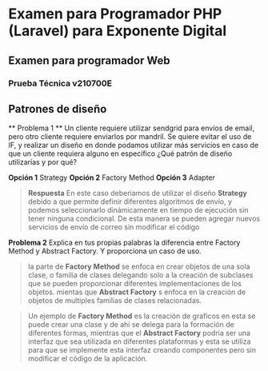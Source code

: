 # Examen para Programador PHP (Laravel) para Exponente Digital

## Examen para programador Web

### Prueba Técnica v210700E

## Patrones de diseño

** Problema 1 ** Un cliente requiere utilizar sendgrid para envíos de email, pero otro cliente requiere enviarlos por mandril. Se quiere evitar el uso de IF, y realizar un diseño en donde podamos utilizar más servicios en caso de que un cliente requiera alguno en específico ¿Qué patrón de diseño utilizarías y por qué?

**Opción 1** Strategy
**Opción 2** Factory Method
**Opción 3** Adapter

> **Respuesta**  En este caso deberiamos de utilizar el diseño **Strategy** debido a que permite definir diferentes algoritmos de envío, y podemos seleccionarlo dinámicamente en tiempo de ejecución sin tener ninguna condicional. De esta manera se pueden agregar nuevos servicios de envío de correo sin modificar el código

**Problema 2** Explica en tus propias palabras la diferencia entre Factory Method y Abstract Factory. Y proporciona un caso de uso.


> la parte de **Factory Method** se enfoca en crear objetos de una sola clase,  o familia de clases delegando solo a la creación de subclases que se pueden proporcionar diferentes implementaciones de los objetos. mientas que **Abstract Factory** s enfoca en la creación de objetos de multiples familias de clases relacionadas. 

>Un ejemplo de **Factory Method** es la creación de graficos en esta se puede crear una clase y de ahi se delega para la formación de diferentes formas, mientras que el **Abstract Factory** podria ser una interfaz que sea utilizada en diferentes plataformas y esta se utiliza para que se implemente esta interfaz creando componentes pero sin modificar el código de la aplicación.